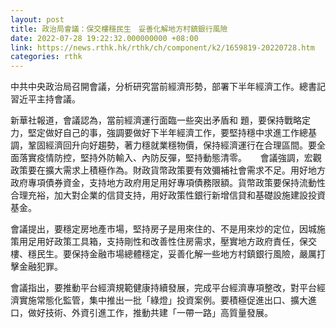 ```yaml
---
layout: post
title: 政治局會議：保交樓穩民生　妥善化解地方村鎮銀行風險
date: 2022-07-28 19:22:32.000000000 +08:00
link: https://news.rthk.hk/rthk/ch/component/k2/1659819-20220728.htm
categories: rthk
---
```


中共中央政治局召開會議，分析研究當前經濟形勢，部署下半年經濟工作。總書記習近平主持會議。

新華社報道，會議認為，當前經濟運行面臨一些突出矛盾和 題，要保持戰略定力，堅定做好自己的事，強調要做好下半年經濟工作，要堅持穩中求進工作總基調，鞏固經濟回升向好趨勢，著力穩就業穩物價，保持經濟運行在合理區間。要全面落實疫情防控，堅持外防輸入、內防反彈，堅持動態清零。
　
會議強調，宏觀政策要在擴大需求上積極作為。財政貨幣政策要有效彌補社會需求不足。用好地方政府專項債券資金，支持地方政府用足用好專項債務限額。貨幣政策要保持流動性合理充裕，加大對企業的信貸支持，用好政策性銀行新增信貸和基礎設施建設投資基金。

會議提出，要穩定房地產市場，堅持房子是用來住的、不是用來炒的定位，因城施策用足用好政策工具箱，支持剛性和改善性住房需求，壓實地方政府責任，保交樓、穩民生。要保持金融市場總體穩定，妥善化解一些地方村鎮銀行風險，嚴厲打擊金融犯罪。

會議指出，要推動平台經濟規範健康持續發展，完成平台經濟專項整改，對平台經濟實施常態化監管，集中推出一批「綠燈」投資案例。要積極促進出口、擴大進口，做好技術、外資引進工作，推動共建「一帶一路」高質量發展。
